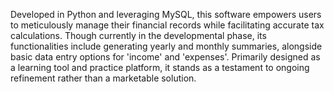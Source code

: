 Developed in Python and leveraging MySQL, this software empowers users to meticulously manage their financial records while facilitating accurate tax calculations. Though currently in the developmental phase, its functionalities include generating yearly and monthly summaries, alongside basic data entry options for 'income' and 'expenses'. Primarily designed as a learning tool and practice platform, it stands as a testament to ongoing refinement rather than a marketable solution.
